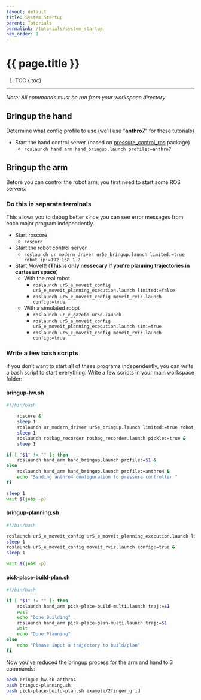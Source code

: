 ```yaml
---
layout: default
title: System Startup
parent: Tutorials
permalink: /tutorials/system_startup
nav_order: 1
---
```


# {{ page.title }}

1. TOC
{:toc}

---

_Note: All commands must be run from your workspace directory_

## Bringup the hand
Determine what config profile to use (we'll use "**anthro7**" for these tutorials)

- Start the hand control server (based on [pressure_control_ros](https://github.com/cbteeple/pressure_control_cbt) package)
    - `roslaunch hand_arm hand_bringup.launch profile:=anthro7`



## Bringup the arm
Before you can control the robot arm, you first need to start some ROS servers.

### Do this in separate terminals
This allows you to debug better since you can see error messages from each major program independently.
- Start roscore
    - `roscore`
- Start the robot control server
    - `roslaunch ur_modern_driver ur5e_bringup.launch limited:=true robot_ip:=192.168.1.2`
- Start [MoveIt!](http://docs.ros.org/kinetic/api/moveit_tutorials/html/index.html) (**This is only nessecary if you're planning trajectories in cartesian space**)
    - With the real robot
        - `roslaunch ur5_e_moveit_config ur5_e_moveit_planning_execution.launch limited:=false`
        - `roslaunch ur5_e_moveit_config moveit_rviz.launch config:=true `
    - With a simulated robot
        - `roslaunch ur_e_gazebo ur5e.launch`
        - `roslaunch ur5_e_moveit_config ur5_e_moveit_planning_execution.launch sim:=true`
        - `roslaunch ur5_e_moveit_config moveit_rviz.launch config:=true`

### Write a few bash scripts
If you don't want to start all of these programs independently, you can write a bash script to start everything. Write a few scripts in your main workspace folder:

#### bringup-hw.sh

```bash
#!/bin/bash

    roscore &
	sleep 1
	roslaunch ur_modern_driver ur5e_bringup.launch limited:=true robot_ip:=192.168.1.2 &
	sleep 1
	roslaunch rosbag_recorder rosbag_recorder.launch pickle:=true &
	sleep 1

if [ "$1" != "" ]; then
	roslaunch hand_arm hand_bringup.launch profile:=$1 &
else
    roslaunch hand_arm hand_bringup.launch profile:=anthro4 &
    echo "Sending anthro4 configuration to pressure controller "
fi

sleep 1
wait $(jobs -p)
```

#### bringup-planning.sh

```bash
#!/bin/bash

roslaunch ur5_e_moveit_config ur5_e_moveit_planning_execution.launch limited:=false &
sleep 1
roslaunch ur5_e_moveit_config moveit_rviz.launch config:=true &
sleep 1

wait $(jobs -p)
```




#### pick-place-build-plan.sh

```bash
#!/bin/bash

if [ "$1" != "" ]; then
	roslaunch hand_arm pick-place-build-multi.launch traj:=$1
	wait
	echo "Done Building"
	roslaunch hand_arm pick-place-plan-multi.launch traj:=$1
	wait
	echo "Done Planning"
else
    echo "Please input a trajectory to build/plan"
fi
```

Now you've reduced the bringup process for the arm and hand to 3 commands:

```bash
bash bringup-hw.sh anthro4
bash bringup-planning.sh
bash pick-place-build-plan.sh example/2finger_grid
```



